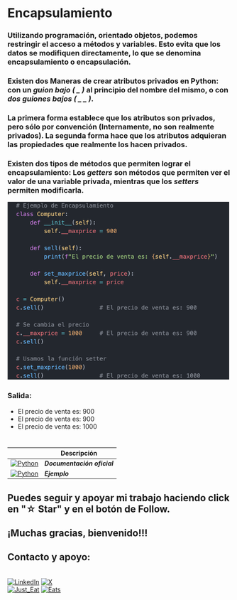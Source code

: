 # Encapsulamiento

### Utilizando programación, orientado objetos, podemos restringir el acceso a métodos y variables. Esto evita que los datos se modifiquen directamente, lo que se denomina encapsulamiento o encapsulación.

### Existen dos Maneras de crear atributos privados en Python: con un ***guion bajo ( _ )*** al principio del nombre del mismo, o con ***dos guiones bajos ( _ _ )***.

### La primera forma establece que los atributos son privados, pero sólo por convención (Internamente, no son realmente privados). La segunda forma hace que los atributos adquieran las propiedades que realmente los hacen privados.

### Existen dos tipos de métodos que permiten lograr el encapsulamiento: Los ***getters*** son métodos que permiten ver el valor de una variable privada, mientras que los ***setters*** permiten modificarla.

<img src="../imagenes/8.- Encapcd.png" width="500" height="400">

### Salida:

- El precio de venta es: 900
- El precio de venta es: 900
- El precio de venta es: 1000



#
|  | Descripción |
|-----:|---------------|
| [![Python](https://img.shields.io/badge/python-3670A0?style=for-the-badge&logo=python&logoColor=ffdd54)](https://entrenamiento-python-basico.readthedocs.io/es/3.7/leccion1/index.html#) | ***Documentación oficial*** |
| [![Python](https://img.shields.io/badge/python-3670A0?style=for-the-badge&logo=python&logoColor=ffdd54)](../README.md) | ***Ejemplo*** |

## Puedes seguir y apoyar mi trabajo haciendo click en "☆ Star" y en el botón de Follow.
## ¡Muchas gracias, bienvenido!!!

## Contacto y apoyo:

<br>[![LinkedIn](https://img.shields.io/badge/Oscar_Florin-0077B5?style=for-the-badge&logo=linkedin&logoColor=white&labelColor=101010)](https://www.linkedin.com/in/oscarflorincontreras)
[![X](https://img.shields.io/badge/DevozzCloud-%23000000.svg?style=for-the-badge&logo=X&logoColor=white)](https://twitter.com/DevozzCloud)</br>
[![Just_Eat](https://img.shields.io/badge/🌮_Donaciones_para_tacos-7A1FA2?style=for-the-badge&logo=)](https://paypal.me/OscarFlorin?country.x=MX&locale.x=es_XC)
[![Eats](https://img.shields.io/badge/🐈_Donaciones_para_gatos-black?style=for-the-badge&logo=)](https://paypal.me/OscarFlorin?country.x=MX&locale.x=es_XC)